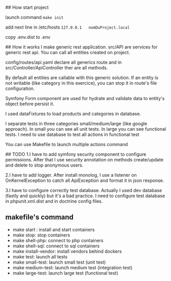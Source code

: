 ## How start project

launch command 
```make init```

add next line in /etc/hosts
``` 127.0.0.1   nomDuProject.local ```

copy .env.dist to .env

## How it works
I make generic rest application. src/API are services for generic rest api.
You can call all entities created on project. 

config/routes/api.yaml declare all generics route and in src/Controller/ApiController ther are all methods.

By default all entities are callable with this generic solution. 
If an entity is not writable (like category in this exercice), you can stop it in route's file configuration.

Symfony Form component are used for hydrate and validate data to entity's object before persist it.

I used dataFixtures to load products and categories in database.

I separate tests in three categories small/medium/large (like google approach).
In small you can see all unit tests. In large you can see functional tests. I need to use database to test all actions in functional test

You can use Makefile to launch multiple actions command

## TODO
1.I have to add symfony security component to configure permissions.
After that I use security annotation on methods create/update and delete to stop anonymous users.

2.I have to add logger. After install monolog, I use a listener on OnKernelException to catch all ApiException and format it in json response.

3.I have to configure correctly test database. Actually I used dev database (fastly and quickly) but it's a bad practice. I need to configure test database in phpunit.xml.dist and in doctrine config files.

## makefile's command

- make start : install and start containers
- make stop: stop containers
- make shell-php: connect to php containers
- make shell-sql: connect to sql containers
- make install-vendor: install vendors behind dockers
- make test: launch all tests
- make small-test: launch small test (unit test)
- make medium-test: launch medium test (integration test)
- make large-test: launch large test (functional test)
